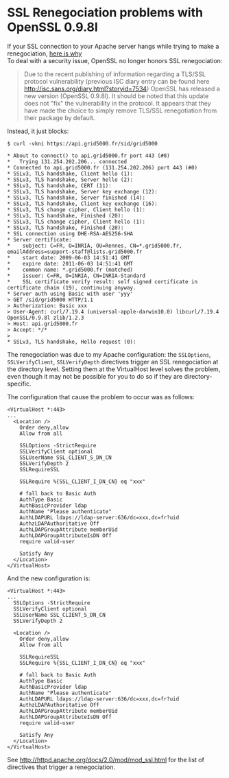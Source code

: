 # SSL Renegociation problems with OpenSSL 0.9.8l
If your SSL connection to your Apache server hangs while trying to make a renegociation, [here is why](http://isc.sans.org/diary.html?storyid=7543)   
To deal with a security issue, OpenSSL no longer honors SSL renegociation:

> Due to the recent publishing of information regarding a TLS/SSL protocol vulnerability (previous ISC diary entry can be found here http://isc.sans.org/diary.html?storyid=7534)  OpenSSL has released a new version (OpenSSL 0.9.8l). It should be noted that this update does not "fix" the vulnerability in the protocol. It appears that they have made the choice to simply remove TLS/SSL renegotiation from their package by default.

Instead, it just blocks:

    $ curl -vkni https://api.grid5000.fr/sid/grid5000

    * About to connect() to api.grid5000.fr port 443 (#0)
    *   Trying 131.254.202.206... connected
    * Connected to api.grid5000.fr (131.254.202.206) port 443 (#0)
    * SSLv3, TLS handshake, Client hello (1):
    * SSLv3, TLS handshake, Server hello (2):
    * SSLv3, TLS handshake, CERT (11):
    * SSLv3, TLS handshake, Server key exchange (12):
    * SSLv3, TLS handshake, Server finished (14):
    * SSLv3, TLS handshake, Client key exchange (16):
    * SSLv3, TLS change cipher, Client hello (1):
    * SSLv3, TLS handshake, Finished (20):
    * SSLv3, TLS change cipher, Client hello (1):
    * SSLv3, TLS handshake, Finished (20):
    * SSL connection using DHE-RSA-AES256-SHA
    * Server certificate:
    * 	 subject: C=FR, O=INRIA, OU=Rennes, CN=*.grid5000.fr, emailAddress=support-staff@lists.grid5000.fr
    * 	 start date: 2009-06-03 14:51:41 GMT
    * 	 expire date: 2011-06-03 14:51:41 GMT
    * 	 common name: *.grid5000.fr (matched)
    * 	 issuer: C=FR, O=INRIA, CN=INRIA-Standard
    * 	 SSL certificate verify result: self signed certificate in certificate chain (19), continuing anyway.
    * Server auth using Basic with user 'yyy'
    > GET /sid/grid5000 HTTP/1.1
    > Authorization: Basic xxx
    > User-Agent: curl/7.19.4 (universal-apple-darwin10.0) libcurl/7.19.4 OpenSSL/0.9.8l zlib/1.2.3
    > Host: api.grid5000.fr
    > Accept: */*
    > 
    * SSLv3, TLS handshake, Hello request (0):

The renegociation was due to my Apache configuration: the `SSLOptions`, `SSLVerifyClient`, `SSLVerifyDepth` directives trigger an SSL renegociation at the directory level. Setting them at the VirtualHost level solves the problem, even though it may not be possible for you to do so if they are directory-specific.

The configuration that cause the problem to occur was as follows:

    <VirtualHost *:443>
    ...
      <Location />
        Order deny,allow
        Allow from all

        SSLOptions -StrictRequire
        SSLVerifyClient optional
        SSLUserName SSL_CLIENT_S_DN_CN
        SSLVerifyDepth 2
        SSLRequireSSL

        SSLRequire %{SSL_CLIENT_I_DN_CN} eq "xxx"

        # fall back to Basic Auth
        AuthType Basic
        AuthBasicProvider ldap
        AuthName "Please authenticate"
        AuthLDAPURL ldaps://ldap-server:636/dc=xxx,dc=fr?uid
        AuthzLDAPAuthoritative Off
        AuthLDAPGroupAttribute memberUid
        AuthLDAPGroupAttributeIsDN Off
        require valid-user

        Satisfy Any
      </Location>
    </VirtualHost>

And the new configuration is:

    <VirtualHost *:443>
    ...
      SSLOptions -StrictRequire
      SSLVerifyClient optional
      SSLUserName SSL_CLIENT_S_DN_CN
      SSLVerifyDepth 2
      
      <Location />
        Order deny,allow
        Allow from all

        SSLRequireSSL
        SSLRequire %{SSL_CLIENT_I_DN_CN} eq "xxx"

        # fall back to Basic Auth
        AuthType Basic
        AuthBasicProvider ldap
        AuthName "Please authenticate"
        AuthLDAPURL ldaps://ldap-server:636/dc=xxx,dc=fr?uid
        AuthzLDAPAuthoritative Off
        AuthLDAPGroupAttribute memberUid
        AuthLDAPGroupAttributeIsDN Off
        require valid-user

        Satisfy Any
      </Location>
    </VirtualHost>

See http://httpd.apache.org/docs/2.0/mod/mod_ssl.html for the list of directives that trigger a renegociation.